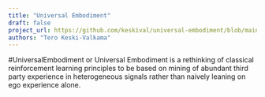 ```yaml
---
title: "Universal Embodiment"
draft: false
project_url: https://github.com/keskival/universal-embodiment/blob/main/README.md
authors: "Tero Keski-Valkama"
---
```


#UniversalEmbodiment or Universal Embodiment is a rethinking of classical reinforcement learning principles to be based on mining of abundant third party experience in heterogeneous signals rather than naively leaning on ego experience alone.
